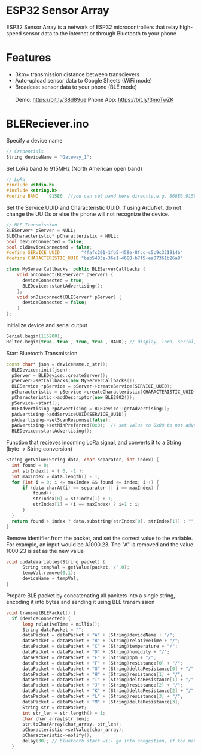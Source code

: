 # ESP32 Sensor Array
ESP32 Sensor Array is a network of ESP32 microcontrollers that relay high-speed sensor data to the internet or through Bluetooth to your phone

# Features
* 3km+ transmission distance between transcievers
* Auto-upload sensor data to Google Sheets (WiFi mode)
* Broadcast sensor data to your phone (BLE mode)
\
\
Demo: https://bit.ly/38d89ue
Phone App: https://bit.ly/3moTwZK

# BLEReciever.ino
Specify a device name
```C++
// Credentials
String deviceName = "Gateway_1";
```
Set LoRa band to 915MHz (North American open band)
```C++
// LoRa
#include <stdio.h>
#include <string.h>
#define BAND    915E6  //you can set band here directly,e.g. 868E6,915E6
```

Set the Service UUID and Characteristic UUID.  If using ArduNet, do not change the UUIDs or else the phone will not recognize the device.
```C++
// BLE Transmission
BLEServer* pServer = NULL;
BLECharacteristic* pCharacteristic = NULL;
bool deviceConnected = false;
bool oldDeviceConnected = false;
#define SERVICE_UUID        "4fafc201-1fb5-459e-8fcc-c5c9c331914b"
#define CHARACTERISTIC_UUID "beb5483e-36e1-4688-b7f5-ea07361b26a8"

class MyServerCallbacks: public BLEServerCallbacks {
    void onConnect(BLEServer* pServer) {
      deviceConnected = true;
      BLEDevice::startAdvertising();
    };
    void onDisconnect(BLEServer* pServer) {
      deviceConnected = false;
    }
};
```
Initialize device and serial output
```C++
Serial.begin(115200);
Heltec.begin(true, true , true, true , BAND); // display, lora, serial, paboost, band
```
Start Bluetooth Transmission
```C++
const char* json = deviceName.c_str();
  BLEDevice::init(json);
  pServer = BLEDevice::createServer();
  pServer->setCallbacks(new MyServerCallbacks());
  BLEService *pService = pServer->createService(SERVICE_UUID);
  pCharacteristic = pService->createCharacteristic(CHARACTERISTIC_UUID,BLECharacteristic::PROPERTY_READ|BLECharacteristic::PROPERTY_WRITE|BLECharacteristic::PROPERTY_NOTIFY|BLECharacteristic::PROPERTY_INDICATE);
  pCharacteristic->addDescriptor(new BLE2902());
  pService->start();
  BLEAdvertising *pAdvertising = BLEDevice::getAdvertising();
  pAdvertising->addServiceUUID(SERVICE_UUID);
  pAdvertising->setScanResponse(false);
  pAdvertising->setMinPreferred(0x0);  // set value to 0x00 to not advertise this parameter
  BLEDevice::startAdvertising();
  ```
  Function that recieves incoming LoRa signal, and converts it to a String (byte -> String conversion)
  ```C++
  String getValue(String data, char separator, int index) {
    int found = 0;
    int strIndex[] = { 0, -1 };
    int maxIndex = data.length() - 1;
    for (int i = 0; i <= maxIndex && found <= index; i++) {
        if (data.charAt(i) == separator || i == maxIndex) {
            found++;
            strIndex[0] = strIndex[1] + 1;
            strIndex[1] = (i == maxIndex) ? i+1 : i;
        }
    }
    return found > index ? data.substring(strIndex[0], strIndex[1]) : "";
}
```
Remove identifier from the packet, and set the correct value to the variable.  For example, an input would be A1000.23.  The "A" is removed and the value 1000.23 is set as the new value
```C++
void updateVariables(String packet) {
      String tempVal = getValue(packet,'/',0);      
      tempVal.remove(0,1);
      deviceName = tempVal;
}
```
Prepare BLE packet by concatenating all packets into a single string, encoding it into bytes and sending it using BLE transmission
```C++
void transmitBLEPacket() {
  if (deviceConnected) {
      long relativeTime = millis();
      String dataPacket = "";
      dataPacket = dataPacket + "A" + (String)deviceName + "/";
      dataPacket = dataPacket + "B" + (String)relativeTime + "/";
      dataPacket = dataPacket + "C" + (String)temperature + "/";
      dataPacket = dataPacket + "D" + (String)humidity + "/";
      dataPacket = dataPacket + "E" + (String)ppm + "/";
      dataPacket = dataPacket + "F" + (String)resistance[0] + "/";
      dataPacket = dataPacket + "G" + (String)deltaResistance[0] + "/";
      dataPacket = dataPacket + "H" + (String)resistance[1] + "/";
      dataPacket = dataPacket + "I" + (String)deltaResistance[1] + "/";
      dataPacket = dataPacket + "J" + (String)resistance[2] + "/";
      dataPacket = dataPacket + "K" + (String)deltaResistance[2] + "/";
      dataPacket = dataPacket + "L" + (String)resistance[3] + "/";
      dataPacket = dataPacket + "M" + (String)deltaResistance[3];
      String str = dataPacket;
      int str_len = str.length() + 1; 
      char char_array[str_len];
      str.toCharArray(char_array, str_len);
      pCharacteristic->setValue(char_array);
      pCharacteristic->notify();
      delay(30); // bluetooth stack will go into congestion, if too many packets are sent, in 6 hours test i was able to go as low as 3ms
  }
  ```
  
